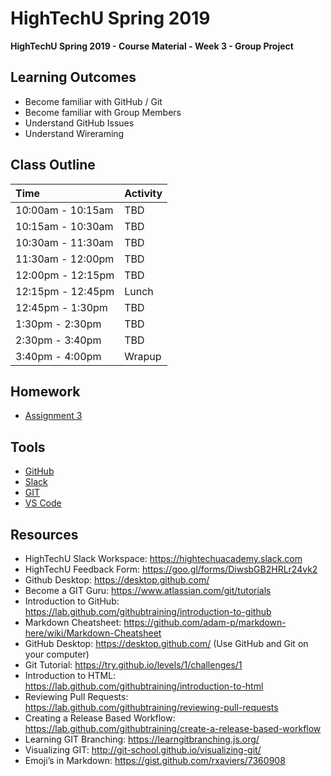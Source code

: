 # HighTechU Spring 2019

**HighTechU Spring 2019 - Course Material - Week 3 - Group Project**

## Learning Outcomes

* Become familiar with GitHub / Git
* Become familiar with Group Members
* Understand GitHub Issues
* Understand Wireraming

## Class Outline

|Time|Activity|
|:---|:---|
|10:00am - 10:15am|TBD|
|10:15am - 10:30am|TBD|
|10:30am - 11:30am|TBD|
|11:30am - 12:00pm|TBD|
|12:00pm - 12:15pm|TBD|
|12:15pm - 12:45pm|Lunch|
|12:45pm - 1:30pm|TBD|
|1:30pm - 2:30pm|TBD|
|2:30pm - 3:40pm|TBD|
|3:40pm - 4:00pm|Wrapup|

## Homework

* [Assignment 3](https://github.com/hightechu/hightechu-spring2019/blob/master/week3/assignment3.md)

## Tools

* [GitHub](https://github.com/)
* [Slack](https://slack.com/)
* [GIT](https://git-scm.com/)
* [VS Code](https://code.visualstudio.com/)

## Resources

* HighTechU Slack Workspace: https://hightechuacademy.slack.com
* HighTechU Feedback Form: https://goo.gl/forms/DiwsbGB2HRLr24vk2
* Github Desktop: https://desktop.github.com/
* Become a GIT Guru: https://www.atlassian.com/git/tutorials
* Introduction to GitHub: https://lab.github.com/githubtraining/introduction-to-github
* Markdown Cheatsheet: https://github.com/adam-p/markdown-here/wiki/Markdown-Cheatsheet
* GitHub Desktop: https://desktop.github.com/ (Use GitHub and Git on your computer)
* Git Tutorial: https://try.github.io/levels/1/challenges/1
* Introduction to HTML: https://lab.github.com/githubtraining/introduction-to-html
* Reviewing Pull Requests: https://lab.github.com/githubtraining/reviewing-pull-requests
* Creating a Release Based Workflow: https://lab.github.com/githubtraining/create-a-release-based-workflow
* Learning GIT Branching: https://learngitbranching.js.org/
* Visualizing GIT: http://git-school.github.io/visualizing-git/
* Emoji’s in Markdown: https://gist.github.com/rxaviers/7360908

